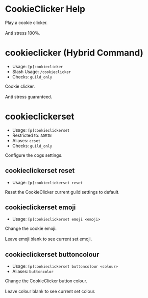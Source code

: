 # CookieClicker Help

Play a cookie clicker.<br/><br/>Anti stress 100%.

# cookieclicker (Hybrid Command)
 - Usage: `[p]cookieclicker `
 - Slash Usage: `/cookieclicker `
 - Checks: `guild_only`

Cookie clicker.<br/><br/>Anti stress guaranteed.

# cookieclickerset
 - Usage: `[p]cookieclickerset `
 - Restricted to: `ADMIN`
 - Aliases: `ccset`
 - Checks: `guild_only`

Configure the cogs settings.

## cookieclickerset reset
 - Usage: `[p]cookieclickerset reset `

Reset the CookieClicker current guild settings to default.

## cookieclickerset emoji
 - Usage: `[p]cookieclickerset emoji <emoji> `

Change the cookie emoji.<br/><br/>Leave emoji blank to see current set emoji.

## cookieclickerset buttoncolour
 - Usage: `[p]cookieclickerset buttoncolour <colour> `
 - Aliases: `buttoncolor`

Change the CookieClicker button colour.<br/><br/>Leave colour blank to see current set colour.